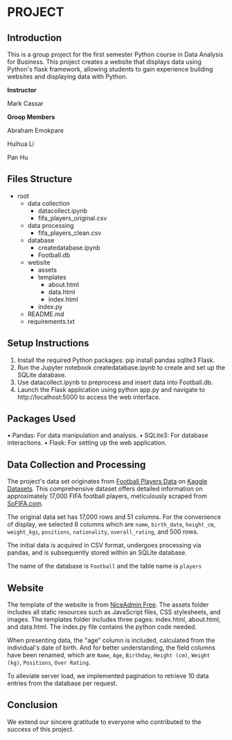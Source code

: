 # PROJECT

## Introduction

This is a group project for the first semester Python course in Data Analysis for Business. This project creates a website that displays data using Python's flask framework, allowing students to gain experience building websites and displaying data with Python.

**Instructor**

Mark Cassar

**Groop Members**

Abraham Emokpare

Huihua Li

Pan Hu


## Files Structure
 - root
    - data collection
        - datacollect.ipynb
        - fifa_players_original.csv
     - data processing
        - fifa_players_clean.csv
    - database
        - createdatabase.ipynb
        - Football.db
    - website
        - assets
        - templates
            - about.html
            - data.html
            - index.html
        - index.py
    - README.md
    - requirements.txt   

## Setup Instructions
1.	Install the required Python packages: pip install pandas sqlite3 Flask.
2.	Run the Jupyter notebook createdatabase.ipynb to create and set up the SQLite database.
3.	Use datacollect.ipynb to preprocess and insert data into Football.db.
4.	Launch the Flask application using python app.py and navigate to http://localhost:5000 to access the web interface.
   
## Packages Used
•	Pandas: For data manipulation and analysis.
•	SQLite3: For database interactions.
•	Flask: For setting up the web application.


## Data Collection and Processing

The project's data set originates from  [Football Players Data](https://www.kaggle.com/datasets/maso0dahmed/football-players-data) on [Kaggle Datasets](https://www.kaggle.com/datasets). This comprehensive dataset offers detailed information on approximately 17,000 FIFA football players, meticulously scraped from [SoFIFA.com](https://sofifa.com/).

The original data set has 17,000 rows and 51 columns. For the convenience of display, we selected 8 columns which are `name`, `birth_date`, `height_cm`, `weight_kgs`, `positions`, `nationality`, `overall_rating`, and 500 rows.

The initial data is acquired in CSV format, undergoes processing via pandas, and is subsequently stored within an SQLite database.

The name of the database is `Football` and the table name is `players`

## Website

The template of the website is from [NiceAdmin Free](https://bootstrapmade.com/nice-admin-bootstrap-admin-html-template/). The assets folder includes all static resources such as JavaScript files, CSS stylesheets, and images. The templates folder includes three pages: index.html, about.html, and data.html. The index.py file contains the python code needed.

When presenting data, the "age" column is included, calculated from the individual's date of birth. And for better understanding, the field columns have been renamed, which are `Name`, `Age`, `Birthday`, `Height (cm)`, `Weight (kg)`, `Positions`, `Over Rating`.

To alleviate server load, we implemented pagination to retrieve 10 data entries from the database per request.

## Conclusion

We extend our sincere gratitude to everyone who contributed to the success of this project. 
